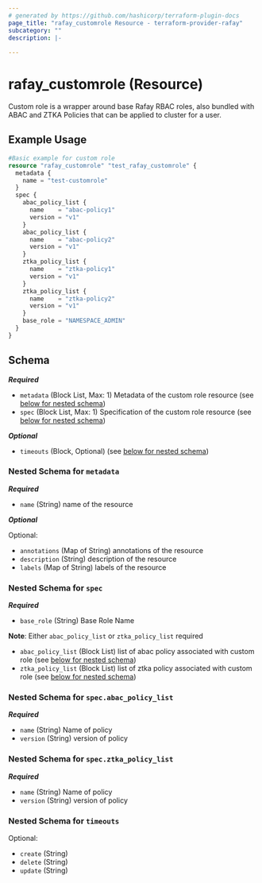 ```yaml
---
# generated by https://github.com/hashicorp/terraform-plugin-docs
page_title: "rafay_customrole Resource - terraform-provider-rafay"
subcategory: ""
description: |-
  
---
```


# rafay_customrole (Resource)

Custom role is a wrapper around base Rafay RBAC roles, also bundled with ABAC and ZTKA Policies that can be applied to cluster for a user. 

## Example Usage

```terraform
#Basic example for custom role
resource "rafay_customrole" "test_rafay_customrole" {
  metadata {
    name = "test-customrole"
  }
  spec {
    abac_policy_list {
      name    = "abac-policy1"
      version = "v1"
    }
    abac_policy_list {
      name    = "abac-policy2"
      version = "v1"
    }
    ztka_policy_list {
      name    = "ztka-policy1"
      version = "v1"
    }
    ztka_policy_list {
      name    = "ztka-policy2"
      version = "v1"
    }
    base_role = "NAMESPACE_ADMIN"
  }
}
```




<!-- schema generated by tfplugindocs -->
## Schema

***Required***

- `metadata` (Block List, Max: 1) Metadata of the custom role resource (see [below for nested schema](#nestedblock--metadata))
- `spec` (Block List, Max: 1) Specification of the custom role resource (see [below for nested schema](#nestedblock--spec))

***Optional***

- `timeouts` (Block, Optional) (see [below for nested schema](#nestedblock--timeouts))



<a id="nestedblock--metadata"></a>
### Nested Schema for `metadata`

***Required***

- `name` (String) name of the resource

***Optional***

Optional:

- `annotations` (Map of String) annotations of the resource
- `description` (String) description of the resource
- `labels` (Map of String) labels of the resource


<a id="nestedblock--spec"></a>
### Nested Schema for `spec`

***Required***

- `base_role` (String) Base Role Name

**Note**: Either `abac_policy_list` or `ztka_policy_list` required

- `abac_policy_list` (Block List) list of abac policy associated with custom role (see [below for nested schema](#nestedblock--spec--abac_policy_list))
- `ztka_policy_list` (Block List) list of ztka policy associated with custom role (see [below for nested schema](#nestedblock--spec--ztka_policy_list))

<a id="nestedblock--spec--abac_policy_list"></a>
### Nested Schema for `spec.abac_policy_list`

***Required***

- `name` (String) Name of policy
- `version` (String) version of policy


<a id="nestedblock--spec--ztka_policy_list"></a>
### Nested Schema for `spec.ztka_policy_list`

***Required***

- `name` (String) Name of policy
- `version` (String) version of policy



<a id="nestedblock--timeouts"></a>
### Nested Schema for `timeouts`

Optional:

- `create` (String)
- `delete` (String)
- `update` (String)



